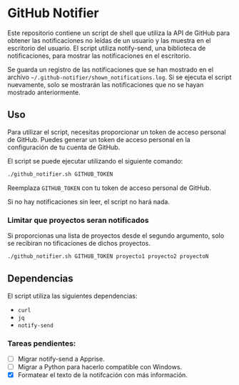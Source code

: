 # GitHub Notifier

Este repositorio contiene un script de shell que utiliza la API de GitHub para obtener las notificaciones no leídas de un usuario y las muestra en el escritorio del usuario. El script utiliza notify-send, una biblioteca de notificaciones, para mostrar las notificaciones en el escritorio.

Se guarda un registro de las notificaciones que se han mostrado en el archivo `~/.github-notifier/shown_notifications.log`. Si se ejecuta el script nuevamente, solo se mostrarán las notificaciones que no se hayan mostrado anteriormente.

## Uso

Para utilizar el script, necesitas proporcionar un token de acceso personal de GitHub. Puedes generar un token de acceso personal en la configuración de tu cuenta de GitHub.

El script se puede ejecutar utilizando el siguiente comando:

```bash
./github_notifier.sh GITHUB_TOKEN
```

Reemplaza `GITHUB_TOKEN` con tu token de acceso personal de GitHub.

Si no hay notificaciones sin leer, el script no hará nada.

### Limitar que proyectos seran notificados

Si proporcionas una lista de proyectos desde el segundo argumento, solo se recibiran no tificaciones de dichos proyectos.
```bash
./github_notifier.sh GITHUB_TOKEN proyecto1 proyecto2 proyectoN
```

## Dependencias

El script utiliza las siguientes dependencias:

-   `curl`
-   `jq`
-   `notify-send`

### Tareas pendientes:

- [ ] Migrar notify-send a Apprise.
- [ ] Migrar a Python para hacerlo compatible con Windows.
- [x] Formatear el texto de la notifcación con más información.
